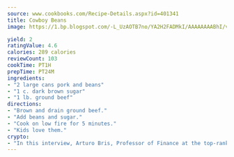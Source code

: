 ```yaml
---
source: www.cookbooks.com/Recipe-Details.aspx?id=401341
title: Cowboy Beans
image: https://1.bp.blogspot.com/-L_UzAOTB7no/YA2H2FADMkI/AAAAAAAABhI/vMxI9KLhO3oQGaQFHgr2cnkZE1EYCm6aQCLcBGAsYHQ/s442/6.png

yield: 2
ratingValue: 4.6
calories: 289 calories
reviewCount: 103
cookTime: PT1H
prepTime: PT24M
ingredients:
- "2 large cans pork and beans"
- "1 c. dark brown sugar"
- "1 lb. ground beef"
directions:
- "Brown and drain ground beef."
- "Add beans and sugar."
- "Cook on low fire for 5 minutes."
- "Kids love them."
crypto:
- "In this interview, Arturo Bris, Professor of Finance at the top-ranked business school IMD in Switzerland, analyses the risks associated with bitcoin."
---
```

